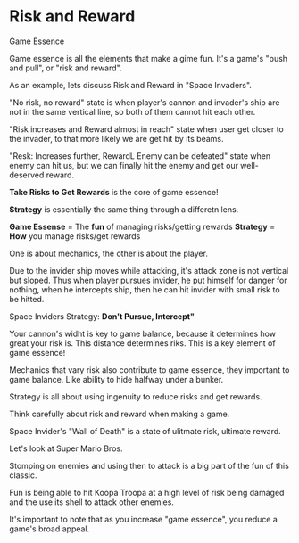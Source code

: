# Risk and Reward

Game Essence

Game essence is all the elements that make a gime fun. It's a game's "push and pull", or "risk and reward".

As an example, lets discuss Risk and Reward in "Space Invaders".

"No risk, no reward" state is when player's cannon and invader's ship are not in the same vertical line, so both of them cannot hit each other.

"Risk increases and Reward almost in reach" state when user get closer to the invader, to that more likely we are get hit by its beams.

"Resk: Increases further, RewardL Enemy can be defeated" state when enemy can hit us, but we can finally hit the enemy and get our well-deserved reward.

**Take Risks to Get Rewards** is the core of game essence!

**Strategy** is essentially the same thing through a differetn lens.

**Game Essense** = The **fun** of managing risks/getting rewards
**Strategy** = **How** you manage risks/get rewards

One is about mechanics, the other is about the player.

Due to the invider ship moves while attacking, it's attack zone is not vertical but sloped. Thus when player pursues invider, he put himself for danger for nothing, when he intercepts ship, then he can hit invider with small risk to be hitted.

Space Inviders Strategy: **Don't Pursue, Intercept"**

Your cannon's widht is key to game balance, because it determines how great your risk is. This distance determines riks. This is a key element of game essence!

Mechanics that vary risk also contribute to game essence, they important to game balance. Like ability to hide halfway under a bunker.

Strategy is all about using ingenuity to reduce risks and get rewards.

Think carefully about risk and reward when making a game.

Space Invider's "Wall of Death" is a state of ulitmate risk, ultimate reward.

Let's look at Super Mario Bros.

Stomping on enemies and using then to attack is a big part of the fun of this classic.

Fun is being able to hit Koopa Troopa at a high level of risk being damaged and the use its shell to attack other enemies.

It's important to note that as you increase "game essence", you reduce a game's broad appeal.
